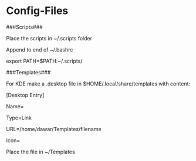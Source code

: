 # Config-Files

###Scripts###

Place the scripts in \~/.scripts folder

Append to end of \~/.bashrc

  export PATH=$PATH:\~/.scripts/


###Templates###

For KDE make a .desktop file in $HOME/.local/share/templates with content:

[Desktop Entry]

Name=

Type=Link

URL=/home/dawar/Templates/filename

Icon=

Place the file in ~/Templates
